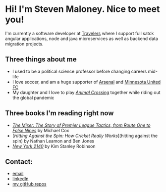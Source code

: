# Hi! I'm Steven Maloney. Nice to meet you!

I'm currently a software developer at [Travelers](https://www.travelers.com/) where I support full satck angular applications, node and java microservices as well as backend data migration projects. 

## Three things about me
- I used to be a political science professor before changing careers mid-life
- I love soccer, and am a huge supporter of [Arsenal](https://www.arsenal.com/) and [Minnesota United FC](https://www.mnufc.com/)
- My daughter and I love to play [_Animal Crossing_](https://www.animal-crossing.com/new-horizons/) together while riding out the global pandemic

## Three books I'm reading right now
- [_The Mixer: The Story of Premier League Tactics, from Route One to False Nines_](https://www.amazon.com/Mixer-Story-Premier-League-Tactics/dp/0008215553/ref=tmm_pap_swatch_0?_encoding=UTF8&qid=&sr=) by Michael Cox
- [_Hitting Against the Spin: How Cricket Really Works_](hitting against the spin) by Nathan Leamon and Ben Jones
- [_New York 2140_](https://www.amazon.com/New-York-2140-Stanley-Robinson/dp/031626234X/ref=tmm_hrd_swatch_0?_encoding=UTF8&qid=1659043952&sr=1-1) by Kim Stanley Robinson

## Contact:
- [email](mailto:steven.maloney@gmail.com)
- [linkedIn](https://www.linkedin.com/in/steven-maloney-71a991106/)
- [my gitHub repos](https://github.com/sdeda1us?tab=repositories)

